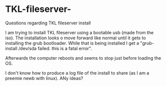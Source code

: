 # TKL-fileserver-
Questions regarding TKL fileserver install

I am trying to install TKL fileserver using a bootable usb (made from the iso).  The installation looks o move forward like normal until it gets to installing the grub bootloader.  While that is being installed I get a "grub-install /dev/sda failed.  this is a fatal error".  

Afterwards the computer reboots and seems to stop just before loading the OS.  

I don't know how to produce a log file of the install to share (as I am a preemie newb with linux).  ANy ideas?
